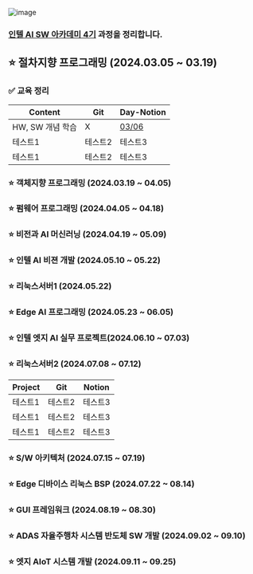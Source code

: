 ![image](https://github.com/user-attachments/assets/78604be0-2066-465a-8873-9d3a9c85dff7)

### [인텔 AI SW 아카데미 4기](https://www.kccistc.net/education/professionalSkillEduDetail.do?rootMenuId=3916&menuId=3919&gaebalwon_cd=09000&gwajeong_no=M2024005) 과정을 정리합니다.


## ⭐ 절차지향 프로그래밍 (2024.03.05 ~ 03.19)
### ✅ 교육 정리
|Content|Git|Day-Notion|
|------|---|---|
|HW, SW 개념 학습|X|[03/06](https://mixed-makeup-d9d.notion.site/C-C-Python-8789db5651274022ad86fdcdcf4909ed?pvs=4)|
|테스트1|테스트2|테스트3|
|테스트1|테스트2|테스트3|



### ⭐ 객체지향 프로그래밍 (2024.03.19 ~ 04.05)

### ⭐ 펌웨어 프로그래밍 (2024.04.05 ~ 04.18)

### ⭐ 비전과 AI 머신러닝 (2024.04.19 ~ 05.09)

### ⭐ 인텔 AI 비젼 개발 (2024.05.10 ~ 05.22)

### ⭐ 리눅스서버1 (2024.05.22)

### ⭐ Edge AI 프로그래밍 (2024.05.23 ~ 06.05)

### ⭐ 인텔 엣지 AI 실무 프로젝트(2024.06.10 ~ 07.03)

### ⭐ 리눅스서버2 (2024.07.08 ~ 07.12)
|Project|Git|Notion|
|------|---|---|
|테스트1|테스트2|테스트3|
|테스트1|테스트2|테스트3|
|테스트1|테스트2|테스트3|

### ⭐ S/W 아키텍처 (2024.07.15 ~ 07.19)

### ⭐ Edge 디바이스 리눅스 BSP (2024.07.22 ~ 08.14)

### ⭐ GUI 프레임워크 (2024.08.19 ~ 08.30)

### ⭐ ADAS 자율주행차 시스템 반도체 SW 개발 (2024.09.02 ~ 09.10)

### ⭐ 엣지 AIoT 시스템 개발 (2024.09.11 ~ 09.25)



